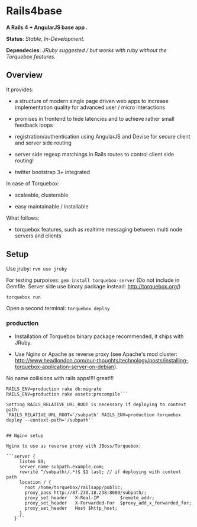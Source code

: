 # Rails4base

__A Rails 4 + AngularJS base app .__

__Status__: _Stable, In-Development._

__Dependecies__: _JRuby suggested / but works with ruby without the Torquebox features._

## Overview

It provides:

* a structure of modern single page driven web apps to increase implementation quality for advanced user / micro interactions

* promises in frontend to hide latencies and to achieve rather small feedback loops

* registration/authentication using AngularJS and Devise for secure client and server side routing

* server side regexp matchings in Rails routes to control client side routing!

* twitter bootstrap 3+ integrated

In case of Torquebox:

* scaleable, clusterable

* easy maintainable / installable

What follows:

* torquebox features, such as realtime messaging between multi node servers and clients

## Setup

Use jruby:
`rvm use jruby`

For testing purpoises:
`gem install torquebox-server`
(Do not include in Gemfile. Server side use binary package instead: http://torquebox.org/)

`torquebox run`

Open a second terminal:
`torquebox deploy`

### production

* Installation of Torquebox binary package recommended, it ships with JRuby.

* Use Nginx or Apache  as reverse proxy (see Apache's mod cluster: http://www.headlondon.com/our-thoughts/technology/posts/installing-torquebox-application-server-on-debian).

No name collisions with rails apps!!!! great!!!

```bundle
RAILS_ENV=production rake db:migrate
RAILS_ENV=production rake assets:precompile```

Setting RAILS_RELATIVE_URL_ROOT is necessary if deploying to context path:
`RAILS_RELATIVE_URL_ROOT='/subpath' RAILS_ENV=production torquebox deploy --context-path='/subpath'`


## Nginx setup

Nginx to use as reverse proxy with JBoss/Torquebox:

```server {
     listen 80;
     server_name subpath.example.com;
     rewrite ^/subpath(/.*)$ $1 last; // if deploying with context path
     location / {
       root /home/torquebox/railsapp/public;
       proxy_pass http://87.230.18.238:8080/subpath/;
       proxy_set_header   X-Real-IP        $remote_addr;
       proxy_set_header   X-Forwarded-For  $proxy_add_x_forwarded_for;
       proxy_set_header   Host $http_host;
     }
   }```
